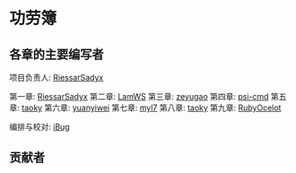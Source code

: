 # 功劳簿

## 各章的主要编写者

项目负责人: [RiessarSadyx](https://github.com/RiessarSadyx)

第一章: [RiessarSadyx](https://github.com/RiessarSadyx)
第二章: [LamWS](https://github.com/LamWS)
第三章: [zeyugao](https://github.com/zeyugao)
第四章: [psi-cmd](https://github.com/psi-cmd)
第五章: [taoky](https://github.com/taoky)
第六章: [yuanyiwei](https://github.com/yuanyiwei)
第七章: [myl7](https://github.com/myl7)
第八章: [taoky](https://github.com/taoky)
第九章: [RubyOcelot](https://github.com/RubyOcelot)

编排与校对: [iBug](https://github.com/iBug)

## 贡献者


